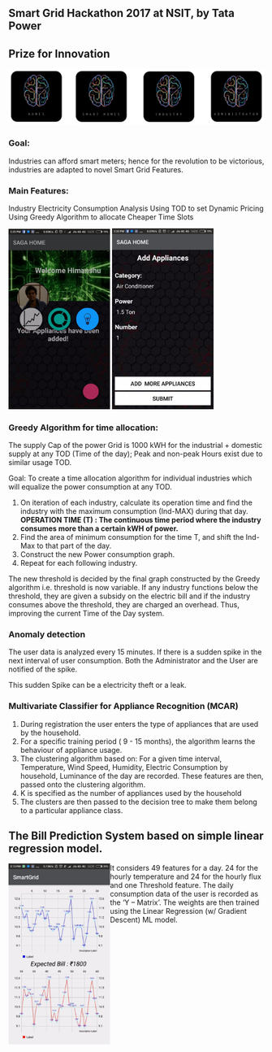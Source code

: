 ## Smart Grid Hackathon 2017 at NSIT, by Tata Power
## Prize for Innovation
![Components of the system](./images/Combo-Saga.png)

### Goal:

Industries can afford smart meters; hence for the revolution to be victorious, industries are adapted to novel Smart Grid Features.

### Main Features:

Industry Electricity Consumption Analysis
Using TOD to set Dynamic Pricing
Using Greedy Algorithm to allocate Cheaper Time Slots  

<img src="./images/app-screen-1.png" width="200">
<img src="./images/app-screen-2.png" width="200">

### Greedy Algorithm for time allocation:

The supply Cap of the power Grid is 1000 kWH for the industrial + domestic supply at any TOD (Time of the day); Peak and non-peak Hours exist due to similar usage TOD.

Goal: To create a time allocation algorithm for individual industries which will equalize the power consumption at any TOD.

1. On iteration of each industry, calculate its operation time and find the industry with the maximum consumption (Ind-MAX) during that day.
<b> OPERATION TIME (T) : The continuous time period where the industry consumes more than a certain kWH of power.</b>
2. Find the area of minimum consumption for the time T, and shift the Ind-Max to that part of the day.
3. Construct the new Power consumption graph.
4. Repeat for each following industry.

The new threshold is decided by the final graph constructed by the Greedy algorithm i.e. threshold is now variable. If any industry functions below the threshold, they are given a subsidy on the electric bill and if the industry consumes above the threshold, they are charged an overhead. Thus, improving the current Time of the Day system.

### Anomaly detection

The user data is analyzed every 15 minutes. If there is a sudden spike in the next interval of user consumption. Both the Administrator and the User are notified of the spike.

This sudden Spike can be a electricity theft or a leak.


### Multivariate Classifier for Appliance Recognition (MCAR)

1. During registration the user enters the type of appliances that are used by the household.
2. For a specific training period ( 9 - 15 months), the algorithm learns the behaviour of appliance usage.
3. The clustering algorithm based on: For a given time interval, Temperature, Wind Speed, Humidity, Electric Consumption by household, Luminance of the day are recorded. These features are then, passed onto the clustering algorithm.
4. K is specified as the number of appliances used by the household
5. The clusters are then passed to the decision tree to make them belong to a particular appliance class.

## The Bill Prediction System based on simple linear regression model.
<img style="float: left;" src="./images/smart-grid-screen.png" width="200" padding='20'>
It considers 49 features for a day.
24 for the hourly temperature and 24 for the hourly flux and one Threshold feature.
The daily consumption data of the user is recorded as the ‘Y – Matrix’. The weights are then trained using the Linear Regression (w/ Gradient Descent) ML model.

<!-- ![alt text](./images/smart-grid-screen.png) -->
